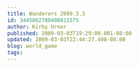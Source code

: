 ```yaml
---
title: Wanderers 2009.3.3
id: 3445802780480811575
author: Kirby Urner
published: 2009-03-03T19:29:00.001-08:00
updated: 2009-03-03T22:44:27.498-08:00
blog: world_game
tags: 
---
```


